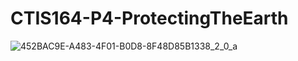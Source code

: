 # CTIS164-P4-ProtectingTheEarth
 
![452BAC9E-A483-4F01-B0D8-8F48D85B1338_2_0_a](https://user-images.githubusercontent.com/29208395/159760667-d498573b-a014-4208-a138-22b14a16de9e.gif)
